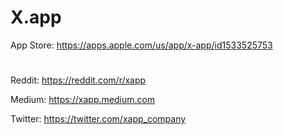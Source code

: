 # X.app

App Store: https://apps.apple.com/us/app/x-app/id1533525753

#

Reddit: https://reddit.com/r/xapp

Medium: https://xapp.medium.com

Twitter: https://twitter.com/xapp_company

